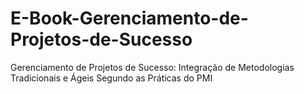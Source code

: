 # E-Book-Gerenciamento-de-Projetos-de-Sucesso
Gerenciamento de Projetos de Sucesso: Integração de Metodologias Tradicionais e Ágeis Segundo as Práticas do PMI

